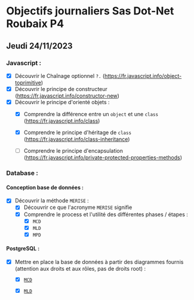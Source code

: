 # Objectifs journaliers Sas Dot-Net Roubaix P4

## Jeudi 24/11/2023

### Javascript :

- [x] Découvrir le Chaînage optionnel `?.` (https://fr.javascript.info/object-toprimitive)
- [x] Découvrir le principe de constructeur (https://fr.javascript.info/constructor-new)
- [x] Découvrir le principe d'orienté objets :
    - [x] Comprendre la différence entre un `object` et une `class` (https://fr.javascript.info/class)
    - [x] Comprendre le principe d'héritage de `class` (https://fr.javascript.info/class-inheritance)
    - [ ] Comprendre le principe d'encapsulation (https://fr.javascript.info/private-protected-properties-methods)
    

### Database :

#### Conception base de données :

- [x] Découvrir la méthode `MERISE` :
    - [x] Découvrir ce que l'acronyme `MERISE` signifie
    - [x] Comprendre le process et l'utilité des différentes phases / étapes : 
        - [x] `MCD`
        - [x] `MLD`
        - [x] `MPD`

#### PostgreSQL : 

- [x] Mettre en place la base de données à partir des diagrammes fournis (attention aux droits et aux rôles, pas de droits root) : 
    - [x] [`MCD`](./img/mcd.png)
    - [x] [`MLD`](./img/mld.png)

